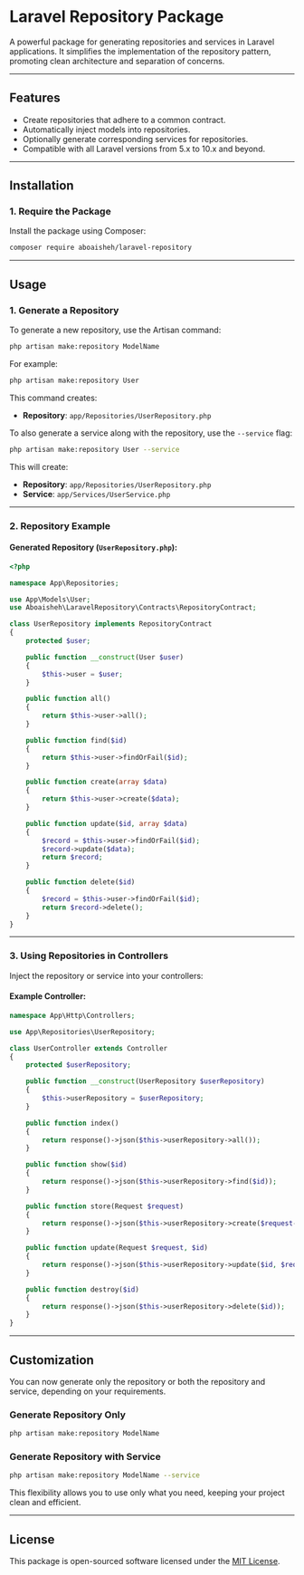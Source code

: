 
# Laravel Repository Package

A powerful package for generating repositories and services in Laravel applications. It simplifies the implementation of the repository pattern, promoting clean architecture and separation of concerns.

---

## **Features**

- Create repositories that adhere to a common contract.
- Automatically inject models into repositories.
- Optionally generate corresponding services for repositories.
- Compatible with all Laravel versions from 5.x to 10.x and beyond.

---

## **Installation**

### **1. Require the Package**

Install the package using Composer:

```bash
composer require aboaisheh/laravel-repository
```

---

## **Usage**

### **1. Generate a Repository**

To generate a new repository, use the Artisan command:

```bash
php artisan make:repository ModelName
```

For example:
```bash
php artisan make:repository User
```

This command creates:
- **Repository**: `app/Repositories/UserRepository.php`

To also generate a service along with the repository, use the `--service` flag:
```bash
php artisan make:repository User --service
```

This will create:
- **Repository**: `app/Repositories/UserRepository.php`
- **Service**: `app/Services/UserService.php`

---

### **2. Repository Example**

#### Generated Repository (`UserRepository.php`):

```php
<?php

namespace App\Repositories;

use App\Models\User;
use Aboaisheh\LaravelRepository\Contracts\RepositoryContract;

class UserRepository implements RepositoryContract
{
    protected $user;

    public function __construct(User $user)
    {
        $this->user = $user;
    }

    public function all()
    {
        return $this->user->all();
    }

    public function find($id)
    {
        return $this->user->findOrFail($id);
    }

    public function create(array $data)
    {
        return $this->user->create($data);
    }

    public function update($id, array $data)
    {
        $record = $this->user->findOrFail($id);
        $record->update($data);
        return $record;
    }

    public function delete($id)
    {
        $record = $this->user->findOrFail($id);
        return $record->delete();
    }
}
```

---

### **3. Using Repositories in Controllers**

Inject the repository or service into your controllers:

#### Example Controller:

```php
namespace App\Http\Controllers;

use App\Repositories\UserRepository;

class UserController extends Controller
{
    protected $userRepository;

    public function __construct(UserRepository $userRepository)
    {
        $this->userRepository = $userRepository;
    }

    public function index()
    {
        return response()->json($this->userRepository->all());
    }

    public function show($id)
    {
        return response()->json($this->userRepository->find($id));
    }

    public function store(Request $request)
    {
        return response()->json($this->userRepository->create($request->all()));
    }

    public function update(Request $request, $id)
    {
        return response()->json($this->userRepository->update($id, $request->all()));
    }

    public function destroy($id)
    {
        return response()->json($this->userRepository->delete($id));
    }
}
```

---

## **Customization**

You can now generate only the repository or both the repository and service, depending on your requirements.

### **Generate Repository Only**
```bash
php artisan make:repository ModelName
```

### **Generate Repository with Service**
```bash
php artisan make:repository ModelName --service
```

This flexibility allows you to use only what you need, keeping your project clean and efficient.

---

## **License**

This package is open-sourced software licensed under the [MIT License](LICENSE).
